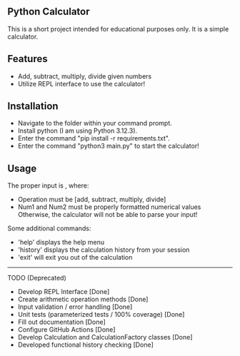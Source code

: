 ## Python Calculator


This is a short project intended for educational purposes only. It is a simple calculator.


## Features

- Add, subtract, multiply, divide given numbers
- Utilize REPL interface to use the calculator!

## Installation

- Navigate to the folder within your command prompt.
- Install python (I am using Python 3.12.3).
- Enter the command "pip install -r requirements.txt".
- Enter the command "python3 main.py" to start the calculator!

## Usage

The proper input is <Operation> <Num1> <Num2>, where:
- Operation must be [add, subtract, multiply, divide]
- Num1 and Num2 must be properly formatted numerical values
Otherwise, the calculator will not be able to parse your input!

Some additional commands:
- 'help' displays the help menu
- 'history' displays the calculation history from your session
- 'exit' will exit you out of the calculation


_________________________________________________________


TODO (Deprecated)
- Develop REPL Interface [Done]
- Create arithmetic operation methods [Done]
- Input validation / error handling [Done]
- Unit tests (parameterized tests / 100% coverage) [Done]
- Fill out documentation [Done]
- Configure GitHub Actions [Done]
- Develop Calculation and CalculationFactory classes [Done]
- Developed functional history checking [Done]